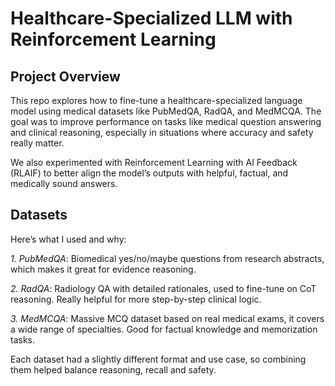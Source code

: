 # Healthcare-Specialized LLM with Reinforcement Learning

## Project Overview
This repo explores how to fine-tune a healthcare-specialized language model using medical datasets like PubMedQA, RadQA, and MedMCQA. The goal was to improve performance on tasks like medical question answering and clinical reasoning, especially in situations where accuracy and safety really matter.

We also experimented with Reinforcement Learning with AI Feedback (RLAIF) to better align the model’s outputs with helpful, factual, and medically sound answers.

## Datasets
Here’s what I used and why:

_1. PubMedQA_: 
Biomedical yes/no/maybe questions from research abstracts, which makes it great for evidence reasoning.

_2. RadQA_: 
Radiology QA with detailed rationales, used to fine-tune on CoT reasoning. Really helpful for more step-by-step clinical logic.

_3. MedMCQA_: 
Massive MCQ dataset based on real medical exams, it covers a wide range of specialties. Good for factual knowledge and memorization tasks.

Each dataset had a slightly different format and use case, so combining them helped balance reasoning, recall and safety.
